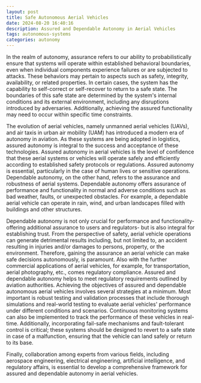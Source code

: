 ```yaml
---
layout: post
title: Safe Autonomous Aerial Vehicles
date: 2024-08-20 16:40:16
description: Assured and Dependable Autonomy in Aerial Vehicles
tags: autonomous-systems
categories: autonomy
---
```

In the realm of autonomy, assurance refers to our ability to probabilistically ensure that systems will operate within established behavioral boundaries, even when individual components experience failures or are subjected to attacks. These behaviors may pertain to aspects such as safety, integrity, availability, or related properties. In certain cases, the system has the capability to self-correct or self-recover to return to a safe state. The boundaries of this safe state are determined by the system's internal conditions and its external environment, including any disruptions introduced by adversaries. Additionally, achieving the assured functionality may need to occur within specific time constraints.


The evolution of aerial vehicles, namely unmanned aerial vehicles (UAVs), and air taxis in urban air mobility (UAM) has introduced a modern era of autonomy in aviation. As these systems are being adopted in logistics, assured autonomy is integral to the success and acceptance of these technologies. Assured autonomy in aerial vehicles is the level of confidence that these aerial systems or vehicles will operate safely and efficiently according to established safety protocols or regulations. Assured autonomy is essential, particularly in the case of human lives or sensitive operations. Dependable autonomy, on the other hand, refers to the assurance and robustness of aerial systems. Dependable autonomy offers assurance of performance and functionality in normal and adverse conditions such as bad weather,  faults, or unexpected obstacles. For example, a dependable aerial vehicle can operate in rain, wind, and urban landscapes filled with buildings and other structures. 

Dependable autonomy is not only crucial for performance and functionality- offering additional assurance to users and regulators- but is also integral for establishing trust. From the perspective of safety, aerial vehicle operations can generate detrimental results including, but not limited to, an accident resulting in injuries and/or damages to persons, property, or the environment. Therefore, gaining the assurance an aerial vehicle can make safe decisions autonomously, is paramount. Also with the further commercial applications of aerial vehicles, for example, for transportation, aerial photography, etc., comes regulatory compliance.  Assured and dependable autonomy helps to meet regulatory requirements outlined by aviation authorities. Achieving the objectives of assured and dependable autonomous aerial vehicles involves several strategies at a minimum. Most important is robust testing and validation processes that include thorough simulations and real-world testing to evaluate aerial vehicles' performance under different conditions and scenarios. Continuous monitoring systems can also be implemented to track the performance of these vehicles in real-time. Additionally, incorporating fail-safe mechanisms and fault-tolerant control is critical; these systems should be designed to revert to a safe state in case of a malfunction, ensuring that the vehicle can land safely or return to its base.

Finally, collaboration among experts from various fields, including aerospace engineering, electrical engineering, artificial intelligence, and regulatory affairs, is essential to develop a comprehensive framework for assured and dependable autonomy in aerial vehicles.

